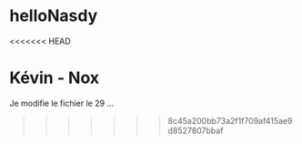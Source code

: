 helloNasdy
==========
<<<<<<< HEAD

Kévin - Nox
=======
Je modifie le fichier le 29 ...
>>>>>>> 8c45a200bb73a2f1f709af415ae9d8527807bbaf
